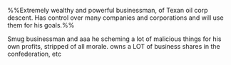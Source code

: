 %%Extremely wealthy and powerful businessman, of Texan oil corp descent. Has control over many companies and corporations and will use them for his goals.%%

Smug businessman and aaa he scheming a lot of malicious things for his own profits, stripped of all morale. 
owns a LOT of business shares in the confederation, etc
